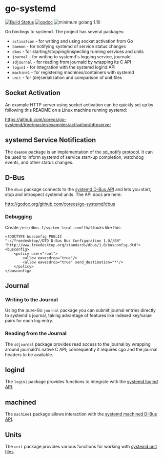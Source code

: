 # go-systemd

[![Build Status](https://travis-ci.org/coreos/go-systemd.png?branch=master)](https://travis-ci.org/coreos/go-systemd)
[![godoc](https://godoc.org/github.com/coreos/go-systemd?status.svg)](http://godoc.org/github.com/coreos/go-systemd)
![minimum golang 1.10](https://img.shields.io/badge/golang-1.10%2B-orange.svg)


Go bindings to systemd. The project has several packages:

- `activation` - for writing and using socket activation from Go
- `daemon` - for notifying systemd of service status changes
- `dbus` - for starting/stopping/inspecting running services and units
- `journal` - for writing to systemd's logging service, journald
- `sdjournal` - for reading from journald by wrapping its C API
- `login1` - for integration with the systemd logind API
- `machine1` - for registering machines/containers with systemd
- `unit` - for (de)serialization and comparison of unit files

## Socket Activation

An example HTTP server using socket activation can be quickly set up by following this README on a Linux machine running systemd:

https://github.com/coreos/go-systemd/tree/master/examples/activation/httpserver

## systemd Service Notification

The `daemon` package is an implementation of the [sd_notify protocol](https://www.freedesktop.org/software/systemd/man/sd_notify.html#Description). It can be used to inform systemd of service start-up completion, watchdog events, and other status changes.

## D-Bus

The `dbus` package connects to the [systemd D-Bus API](http://www.freedesktop.org/wiki/Software/systemd/dbus/) and lets you start, stop and introspect systemd units. The API docs are here:

http://godoc.org/github.com/coreos/go-systemd/dbus

### Debugging

Create `/etc/dbus-1/system-local.conf` that looks like this:

```
<!DOCTYPE busconfig PUBLIC
"-//freedesktop//DTD D-Bus Bus Configuration 1.0//EN"
"http://www.freedesktop.org/standards/dbus/1.0/busconfig.dtd">
<busconfig>
    <policy user="root">
        <allow eavesdrop="true"/>
        <allow eavesdrop="true" send_destination="*"/>
    </policy>
</busconfig>
```

## Journal

### Writing to the Journal

Using the pure-Go `journal` package you can submit journal entries directly to systemd's journal, taking advantage of features like indexed key/value pairs for each log entry.

### Reading from the Journal

The `sdjournal` package provides read access to the journal by wrapping around journald's native C API; consequently it requires cgo and the journal headers to be available.

## logind

The `login1` package provides functions to integrate with the [systemd logind API](http://www.freedesktop.org/wiki/Software/systemd/logind/).

## machined

The `machine1` package allows interaction with the [systemd machined D-Bus API](http://www.freedesktop.org/wiki/Software/systemd/machined/).

## Units

The `unit` package provides various functions for working with [systemd unit files](http://www.freedesktop.org/software/systemd/man/systemd.unit.html).
